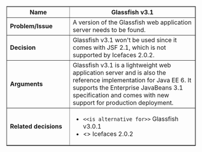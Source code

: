 <table cellpadding='5' border='1' cellspacing='0' width='650'>
<blockquote><thead>
<blockquote><tr>
<blockquote><th width='150'> Name </th>
<th> Glassfish v3.1 </th>
</blockquote></tr>
</blockquote></thead>
<tbody>
<blockquote><tr>
<blockquote><td> <b>Problem/Issue</b> </td>
<td>A version of the Glassfish web application server needs to be found.</td>
</blockquote></tr>
<tr>
<blockquote><td> <b>Decision</b> </td>
<td>Glassfish v3.1 won't be used since it comes with JSF 2.1, which is not supported by Icefaces 2.0.2.</td>
</blockquote></tr>
<tr>
<blockquote><td> <b>Arguments</b> </td>
<td>Glassfish v3.1 is a lightweight web application server and is also the reference implementation for Java EE 6. It supports the Enterprise JavaBeans 3.1 specification and comes with new support for production deployment.</td>
</blockquote></tr>
<tr>
<blockquote><td> <b>Related decisions</b> </td>
<td>
<ul>
<li><code>&lt;&lt;is alternative for&gt;&gt;</code> Glassfish v3.0.1</li>
<li><<is excluded by>> Icefaces 2.0.2</li>
</ul>
</td>
</blockquote></tr>
</blockquote></tbody>
</table>